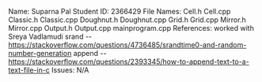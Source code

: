 Name:       Suparna Pal
Student ID: 2366429
File Names: Cell.h
            Cell.cpp
            Classic.h
            Classic.cpp
            Doughnut.h
            Doughnut.cpp
            Grid.h
            Grid.cpp
            Mirror.h
            Mirror.cpp
            Output.h
            Output.cpp
            mainprogram.cpp
References: worked with Sreya Vadlamudi
            srand -- https://stackoverflow.com/questions/4736485/srandtime0-and-random-number-generation
            append -- https://stackoverflow.com/questions/2393345/how-to-append-text-to-a-text-file-in-c
Issues:     N/A
